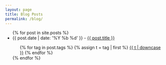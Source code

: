 ```yaml
---
layout: page
title: Blog Posts
permalink: /blog/
---
```


<ul>
        {% for post in site.posts %}
        <li>
            <span class="date">{{ post.date | date: '%Y %b %d' }}</span> - <a href="{{ post.url }}">{{ post.title }}</a>
            <div class="tag">
                <ul>
                {% for tag in post.tags %}
                  {% assign t = tag | first %}
                  <a href="/tag/#{{t | downcase | replace:" ","-" }}">{{ t | downcase }}</a> 
                {% endfor %}
                </ul>
            </div>
        </li>
        {% endfor %}
</ul>
